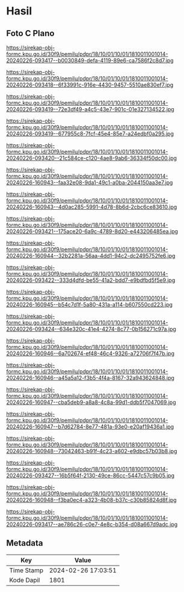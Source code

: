 # Hasil

## Foto C Plano

https://sirekap-obj-formc.kpu.go.id/30f9/pemilu/pdpr/18/10/01/10/01/1810011001014-20240226-093417--b0030849-defa-4119-89e6-ca7586f2c8d7.jpg

https://sirekap-obj-formc.kpu.go.id/30f9/pemilu/pdpr/18/10/01/10/01/1810011001014-20240226-093418--6f33991c-916e-4430-9457-5510ae830ef7.jpg

https://sirekap-obj-formc.kpu.go.id/30f9/pemilu/pdpr/18/10/01/10/01/1810011001014-20240226-093419--72e3df49-a4c5-43e7-901c-01e327134522.jpg

https://sirekap-obj-formc.kpu.go.id/30f9/pemilu/pdpr/18/10/01/10/01/1810011001014-20240226-093419--677955c8-7fcf-45e4-85e7-a24edbf0a295.jpg

https://sirekap-obj-formc.kpu.go.id/30f9/pemilu/pdpr/18/10/01/10/01/1810011001014-20240226-093420--21c584ce-c120-4ae8-9ab6-36334f50dc00.jpg

https://sirekap-obj-formc.kpu.go.id/30f9/pemilu/pdpr/18/10/01/10/01/1810011001014-20240226-160943--faa32e08-9da1-49c1-a0ba-2044150aa3e7.jpg

https://sirekap-obj-formc.kpu.go.id/30f9/pemilu/pdpr/18/10/01/10/01/1810011001014-20240226-160943--4d0ac285-5991-4d78-8b6d-2cbc6ce83610.jpg

https://sirekap-obj-formc.kpu.go.id/30f9/pemilu/pdpr/18/10/01/10/01/1810011001014-20240226-093421--175ace20-6a9c-4789-8d20-e443206485ea.jpg

https://sirekap-obj-formc.kpu.go.id/30f9/pemilu/pdpr/18/10/01/10/01/1810011001014-20240226-160944--32b2281a-56aa-4dd1-94c2-dc2495752fe6.jpg

https://sirekap-obj-formc.kpu.go.id/30f9/pemilu/pdpr/18/10/01/10/01/1810011001014-20240226-093422--333d4dfd-be55-41a2-bdd7-e9bdfbd5f5e9.jpg

https://sirekap-obj-formc.kpu.go.id/30f9/pemilu/pdpr/18/10/01/10/01/1810011001014-20240226-160945--b54c7d1f-5a80-431a-a114-b607550cd223.jpg

https://sirekap-obj-formc.kpu.go.id/30f9/pemilu/pdpr/18/10/01/10/01/1810011001014-20240226-093424--634e320c-41e4-4274-8c77-0b156271c97a.jpg

https://sirekap-obj-formc.kpu.go.id/30f9/pemilu/pdpr/18/10/01/10/01/1810011001014-20240226-160946--6a702674-ef48-46c4-9326-a72706f7f47b.jpg

https://sirekap-obj-formc.kpu.go.id/30f9/pemilu/pdpr/18/10/01/10/01/1810011001014-20240226-160946--a45a5a12-f3b5-4f4a-8167-32a943624848.jpg

https://sirekap-obj-formc.kpu.go.id/30f9/pemilu/pdpr/18/10/01/10/01/1810011001014-20240226-160947--cba5deb9-a8a8-4c8a-99d1-ddb5f7047069.jpg

https://sirekap-obj-formc.kpu.go.id/30f9/pemilu/pdpr/18/10/01/10/01/1810011001014-20240226-160947--b7d62784-8e77-481a-93e0-e20af19436a1.jpg

https://sirekap-obj-formc.kpu.go.id/30f9/pemilu/pdpr/18/10/01/10/01/1810011001014-20240226-160948--73042463-b91f-4c23-a602-e9dbc57b03b8.jpg

https://sirekap-obj-formc.kpu.go.id/30f9/pemilu/pdpr/18/10/01/10/01/1810011001014-20240226-093427--16b5f64f-2130-49ce-86cc-5447c57c9b05.jpg

https://sirekap-obj-formc.kpu.go.id/30f9/pemilu/pdpr/18/10/01/10/01/1810011001014-20240226-160948--f3ba0ec4-a323-4b08-b37c-c30b85824d8f.jpg

https://sirekap-obj-formc.kpu.go.id/30f9/pemilu/pdpr/18/10/01/10/01/1810011001014-20240226-093417--ae786c26-c0e7-4e8c-b354-d08a667d9adc.jpg


## Metadata

| Key        | Value               |
| ---------- | ------------------- |
| Time Stamp | 2024-02-26 17:03:51 |
| Kode Dapil | 1801                |



